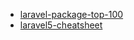 - [laravel-package-top-100](https://github.com/summerblue/laravel-package-top-100)
- [laravel5-cheatsheet](https://github.com/summerblue/laravel5-cheatsheet)

